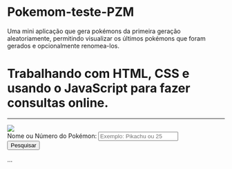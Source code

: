 # Pokemom-teste-PZM
Uma mini aplicação que gera pokémons da primeira geração aleatoriamente, permitindo visualizar os últimos pokémons que foram gerados e opcionalmente renomea-los.
<!DOCTYPE html>
<html lang="pt-br">

<head>
    <meta charset="UTF-8">
    <meta http-equiv="X-UA-Compatible" content="IE=edge">
    <meta name="viewport" content="width=device-width, initial-scale=1.0">
    <title>Busca Pokemon</title>
    <link rel="stylesheet" href="style.css">
</head>

<body>
    <div class="container">
        <h1>Trabalhando com <strong>HTML</strong>, <strong>CSS</strong> e usando o <strong>JavaScript</strong> para
            fazer consultas online.</h1>
        <hr>
        <div class="imagem">
            <img src="img/pokemon-logo.png">
        </div>
        <form>
            <div class="group-form">
                <label>Nome ou Número do Pokémon:</label>
                <input type="text" id="name" placeholder="Exemplo: Pikachu ou 25" required>
            </div>
            <div class="group-form">
                <input type="submit" value="Pesquisar">
            </div>
        </form>
        <div id="imgPokemon">
        </div>
        <div id="content">...</div>
    </div>
    <script src="script.js"></script>
</body>

</html>
